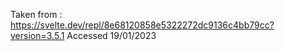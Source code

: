 Taken from : https://svelte.dev/repl/8e68120858e5322272dc9136c4bb79cc?version=3.5.1
Accessed 19/01/2023